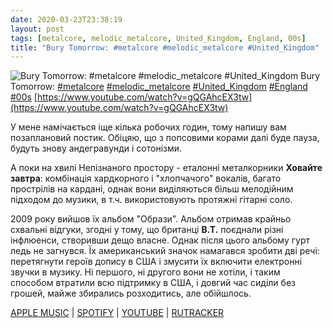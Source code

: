 ```yaml
---
date: 2020-03-23T23:38:19
layout: post
tags: [metalcore, melodic_metalcore, United_Kingdom, England, 00s]
title: "Bury Tomorrow: #metalcore #melodic_metalcore #United_Kingdom"
---
```

![Bury Tomorrow: #metalcore #melodic_metalcore #United_Kingdom](https://i.ytimg.com/vi/gQGAhcEX3tw/maxresdefault.jpg)
Bury Tomorrow: [#metalcore](/tags/#metalcore) [#melodic_metalcore](/tags/#melodic_metalcore) [#United_Kingdom](/tags/#United_Kingdom) [#England](/tags/#England) [#00s](/tags/#00s) [https://www.youtube.com/watch?v=gQGAhcEX3tw](https://www.youtube.com/watch?v=gQGAhcEX3tw)

У мене намічається іще кілька робочих годин, тому напишу вам позаплановий постик. Обіцяю, що з попсовими корами далі буде пауза, будуть знову андегравунди і сотонізми.

А поки на хвилі Непізнаного простору - еталонні металкорники **Ховайте завтра**: комбінація хардкорного і &quot;хлопчачого&quot; вокалів, багато прострілів на кардані, однак вони виділяються більш мелодійним підходом до музики, в т.ч. використовують протяжні гітарні соло.

2009 року вийшов їх альбом &quot;Образи&quot;. Альбом отримав крайньо схвальні відгуки, згодні у тому, що британці **B.T.** поєднали різні інфлюенси, створивши дещо власне. Однак після цього альбому гурт ледь не загнувся. Їх американський значок намагався зробити дві речі: перетягнути героїв допису в США і змусити їх включити електронні звучки в музику. Ні першого, ні другого вони не хотіли, і таким способом втратили всю підтримку в США, і довгий час сиділи без грошей, майже збирались розходитись, але обійшлось.

[APPLE MUSIC](https://music.apple.com/nz/album/portraits/357726237) \| [SPOTIFY](https://open.spotify.com/album/59CCMlmS5oOatpP3KesyTg) \| [YOUTUBE](https://www.youtube.com/playlist?list=PLLVeC2nHZ9w0Ma6eEm-91T9I2AA7OxjFP) \| [RUTRACKER](https://rutracker.org/forum/viewtopic.php?t=2897844)